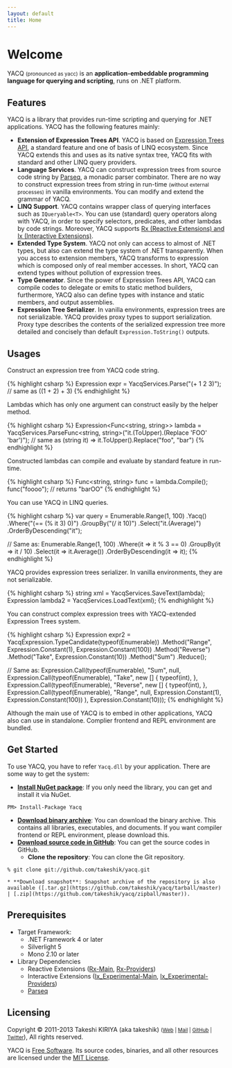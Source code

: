 ```yaml
---
layout: default
title: Home
---
```


# Welcome

YACQ <small>(pronounced as yacc)</small> is an **application-embeddable programming language for querying and scripting**, runs on .NET platform.

## Features

YACQ is a library that provides run-time scripting and querying for .NET applications. YACQ has the following features mainly:

* **Extension of Expression Trees API**. YACQ is based on [Expression Trees API](http://msdn.microsoft.com/library/bb397951.aspx), a standard feature and one of basis of LINQ ecosystem. Since YACQ extends this and uses as its native syntax tree, YACQ fits with standard and other LINQ query providers.
* **Language Services**. YACQ can construct expression trees from source code string by [Parseq](https://github.com/linerlock/parseq), a monadic parser combinator. There are no way to construct expression trees from string in run-time <small>(without external processes)</small> in vanilla environments. You can modify and extend the grammar of YACQ.
* **LINQ Support**. YACQ contains wrapper class of querying interfaces such as `IQueryable<T>`. You can use (standard) query operators along with YACQ, in order to specify selectors, predicates, and other lambdas by code strings. Moreover, YACQ supports [Rx (Reactive Extensions) and Ix (Interactive Extensions)](https://rx.codeplex.com/).
* **Extended Type System**. YACQ not only can access to almost of .NET types, but also can extend the type system of .NET transparently. When you access to extension members, YACQ transforms to expression which is composed only of real member accesses. In short, YACQ can extend types without pollution of expression trees.
* **Type Generator**. Since the power of Expression Trees API, YACQ can compile codes to delegate or emits to static method builders, furthermore, YACQ also can define types with instance and static members, and output assemblies.
* **Expression Tree Serializer**. In vanilla environments, expression trees are not serializable. YACQ provides proxy types to support serialization. Proxy type describes the contents of the serialized expression tree more detailed and concisely than default `Expression.ToString()` outputs.

## Usages

Construct an expression tree from YACQ code string.

{% highlight csharp %}
Expression expr =
    YacqServices.Parse("(+ 1 2 3)");
    // same as ((1 + 2) + 3)
{% endhighlight %}

Lambdas which has only one argument can construct easily by the helper method.

{% highlight csharp %}
Expression<Func<string, string>> lambda =
    YacqServices.ParseFunc<string, string>("it.(ToUpper).(Replace 'FOO' 'bar')");
    // same as (string it) => it.ToUpper().Replace("foo", "bar")
{% endhighlight %}

Constructed lambdas can compile and evaluate by standard feature in run-time.

{% highlight csharp %}
Func<string, string> func = lambda.Compile();
func("foooo"); // returns "barOO"
{% endhighlight %}

You can use YACQ in LINQ queries.

{% highlight csharp %}
var query = Enumerable.Range(1, 100)
    .Yacq()
    .Where("(== (% it 3) 0)")
    .GroupBy("(/ it 10)")
    .Select("it.(Average)")
    .OrderByDescending("it");

// Same as:
Enumerable.Range(1, 100)
    .Where(it => it % 3 == 0)
    .GroupBy(it => it / 10)
    .Select(it => it.Average())
    .OrderByDescending(it => it);
{% endhighlight %}

YACQ provides expression trees serializer. In vanilla environments, they are not serializable.

{% highlight csharp %}
string xml = YacqServices.SaveText(lambda);
Expression lambda2 = YacqServices.LoadText(xml);
{% endhighlight %}

You can construct complex expression trees with YACQ-extended Expression Trees system.

{% highlight csharp %}
Expression expr2 = YacqExpression.TypeCandidate(typeof(Enumerable))
    .Method("Range", Expression.Constant(1), Expression.Constant(100))
    .Method("Reverse")
    .Method("Take", Expression.Constant(10))
    .Method("Sum")
    .Reduce();

// Same as:
Expression.Call(typeof(Enumerable), "Sum", null,
    Expression.Call(typeof(Enumerable), "Take", new [] { typeof(int), },
        Expression.Call(typeof(Enumerable), "Reverse", new [] { typeof(int), },
            Expression.Call(typeof(Enumerable), "Range", null, Expression.Constant(1), Expression.Constant(100))
        ), Expression.Constant(10)));
{% endhighlight %}

Although the main use of YACQ is to embed in other applications, YACQ also can use in standalone. Complier frontend and REPL environment are bundled.

## Get Started

To use YACQ, you have to refer `Yacq.dll` by your application. There are some way to get the system:

* **[Install NuGet package](http://nuget.org/packages/Yacq)**: If you only need the library, you can get and install it via NuGet.<br />
```
PM> Install-Package Yacq
```
* **[Download binary archive](http://yacq.net/download)**: You can download the binary archive. This contains all libraries, executables, and documents. If you want compiler frontend or REPL environment, please download this.
* **[Download source code in GitHub](https://github.com/takeshik/yacq)**: You can get the source codes in GitHub.
    * **Clone the repository**: You can clone the Git repository.<br />
```
% git clone git://github.com/takeshik/yacq.git
```
    * **Download snapshot**: Snapshot archive of the repository is also available ([.tar.gz](https://github.com/takeshik/yacq/tarball/master) | [.zip](https://github.com/takeshik/yacq/zipball/master)).

## Prerequisites

* Target Framework:
    * .NET Framework 4 or later
    * Silverlight 5
    * Mono 2.10 or later
* Library Dependencies
    * Reactive Extensions ([Rx-Main](http://nuget.org/packages/Rx-Main), [Rx-Providers](http://nuget.org/packages/Rx-Providers))
    * Interactive Extensions ([Ix\_Experimental-Main](http://nuget.org/packages/Ix_Experimental-Main), [Ix_Experimental-Providers](http://nuget.org/packages/Ix_Experimental-Providers))
    * [Parseq](http://nuget.org/packages/Parseq)

## Licensing

Copyright &copy; 2011-2013 Takeshi KIRIYA (aka takeshik) <small>([Web](http://www.takeshik.org/) | [Mail](mailto:takeshik_AT_yacq_DOT_net) | [GitHub](https://github.com/takeshik) | [Twitter](https://twitter.com/takeshik)</small>), All rights reserved.

YACQ is [Free Software](http://www.gnu.org/philosophy/free-sw.html). Its source codes, binaries, and all other resources are licensed under the [MIT License](https://github.com/takeshik/yacq/blob/master/LICENSE.txt).
